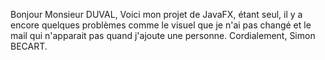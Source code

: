 Bonjour Monsieur DUVAL,
Voici mon projet de JavaFX, étant seul, il y a encore quelques problèmes comme le visuel que je n'ai pas changé et le mail qui n'apparait pas quand j'ajoute une personne.
Cordialement,
Simon BECART.
